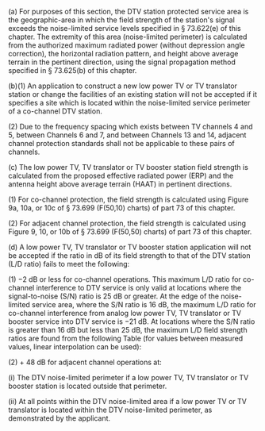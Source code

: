 (a) For purposes of this section, the DTV station protected service area is the geographic-area in which the field strength of the station's signal exceeds the noise-limited service levels specified in § 73.622(e) of this chapter. The extremity of this area (noise-limited perimeter) is calculated from the authorized maximum radiated power (without depression angle correction), the horizontal radiation pattern, and height above average terrain in the pertinent direction, using the signal propagation method specified in § 73.625(b) of this chapter.
              

(b)(1) An application to construct a new low power TV or TV translator station or change the facilities of an existing station will not be accepted if it specifies a site which is located within the noise-limited service perimeter of a co-channel DTV station.

(2) Due to the frequency spacing which exists between TV channels 4 and 5, between Channels 6 and 7, and between Channels 13 and 14, adjacent channel protection standards shall not be applicable to these pairs of channels.

(c) The low power TV, TV translator or TV booster station field strength is calculated from the proposed effective radiated power (ERP) and the antenna height above average terrain (HAAT) in pertinent directions.

(1) For co-channel protection, the field strength is calculated using Figure 9a, 10a, or 10c of § 73.699 (F(50,10) charts) of part 73 of this chapter.

(2) For adjacent channel protection, the field strength is calculated using Figure 9, 10, or 10b of § 73.699 (F(50,50) charts) of part 73 of this chapter.

(d) A low power TV, TV translator or TV booster station application will not be accepted if the ratio in dB of its field strength to that of the DTV station (L/D ratio) fails to meet the following:

(1) −2 dB or less for co-channel operations. This maximum L/D ratio for co-channel interference to DTV service is only valid at locations where the signal-to-noise (S/N) ratio is 25 dB or greater. At the edge of the noise-limited service area, where the S/N ratio is 16 dB, the maximum L/D ratio for co-channel interference from analog low power TV, TV translator or TV booster service into DTV service is −21 dB. At locations where the S/N ratio is greater than 16 dB but less than 25 dB, the maximum L/D field strength ratios are found from the following Table (for values between measured values, linear interpolation can be used):

(2) + 48 dB for adjacent channel operations at:

(i) The DTV noise-limited perimeter if a low power TV, TV translator or TV booster station is located outside that perimeter.

(ii) At all points within the DTV noise-limited area if a low power TV or TV translator is located within the DTV noise-limited perimeter, as demonstrated by the applicant.

